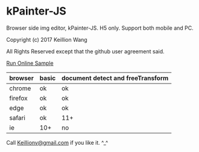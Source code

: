 # kPainter-JS

Browser side img editor, kPainter-JS. H5 only. Support both mobile and PC.

Copyright (c) 2017 Keillion Wang

All Rights Reserved except that the github user agreement said.

[Run Online Sample](https://www.keillion.site/mobileCam/)

| browser | basic | document detect and freeTransform |
|-|-|-|
|chrome|ok|ok|
|firefox|ok|ok|
|edge|ok|ok|
|safari|ok|11+|
|ie|10+|no|

Call Keillionv@gmail.com if you like it. ^_^
